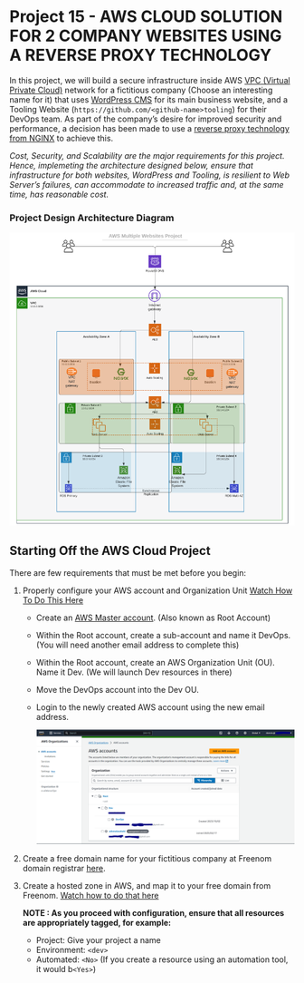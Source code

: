 # Project 15 - AWS CLOUD SOLUTION FOR 2 COMPANY WEBSITES USING A REVERSE PROXY TECHNOLOGY

In this project, we will build a secure infrastructure inside AWS [VPC (Virtual Private Cloud)](https://en.wikipedia.org/wiki/Amazon_Virtual_Private_Cloud) network for a fictitious company (Choose an interesting name for it) that uses [WordPress CMS](https://wordpress.com/) for its main business website, and a Tooling Website (`https://github.com/<github-name>tooling`) for their DevOps team. As part of the company’s desire for improved security and performance, a decision has been made to use a [reverse proxy technology from NGINX](https://docs.nginx.com/nginx/admin-guide/web-server/reverse-proxy/) to achieve this.

*Cost, Security, and Scalability are the major requirements for this project. Hence, implemeting the architecture designed below, ensure that infrastructure for both websites, WordPress and Tooling, is resilient to Web Server’s failures, can accommodate to increased traffic and, at the same time, has reasonable cost.*

### Project Design Architecture Diagram

![project15_architecture](./project15_images//prj_15_design_architecture_diagram.PNG)

## Starting Off the AWS Cloud Project
There are few requirements that must be met before you begin:

1. Properly configure your AWS account and Organization Unit [Watch How To Do This Here](https://www.youtube.com/watch?v=9PQYCc_20-Q&feature=youtu.be)
    - Create an [AWS Master account](https://aws.amazon.com/free/?all-free-tier.sort-by=item.additionalFields.SortRank&all-free-tier.sort-order=asc&awsf.Free%20Tier%20Types=*all&awsf.Free%20Tier%20Categories=*all). (Also known as Root Account)
    - Within the Root account, create a sub-account and name it DevOps. (You will need another email address to complete this)
    - Within the Root account, create an AWS Organization Unit (OU). Name it Dev. (We will launch Dev resources in there)
    - Move the DevOps account into the Dev OU.
    - Login to the newly created AWS account using the new email address.

      ![aws_org](./project15_images//aws_organisation.PNG)

2. Create a free domain name for your fictitious company at Freenom domain registrar [here](https://www.freenom.com/en/index.html?lang=en).

3. Create a hosted zone in AWS, and map it to your free domain from Freenom. [Watch how to do that here](https://www.youtube.com/watch?v=IjcHp94Hq8A)

    **NOTE : As you proceed with configuration, ensure that all resources are appropriately tagged, for example:**

    - Project: Give your project a name
    - Environment: `<dev>`
    - Automated: `<No>` (If you create a resource using an automation tool, it would b`<Yes>`)